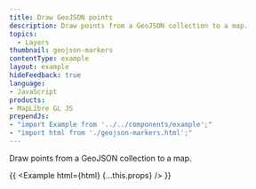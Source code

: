 ```yaml
---
title: Draw GeoJSON points
description: Draw points from a GeoJSON collection to a map.
topics:
  - Layers
thumbnail: geojson-markers
contentType: example
layout: example
hideFeedback: true
language:
- JavaScript
products:
- MapLibre GL JS
prependJs:
- "import Example from '../../components/example';"
- "import html from './geojson-markers.html';"
---
```


Draw points from a GeoJSON collection to a map.

{{ <Example html={html} {...this.props} /> }}
